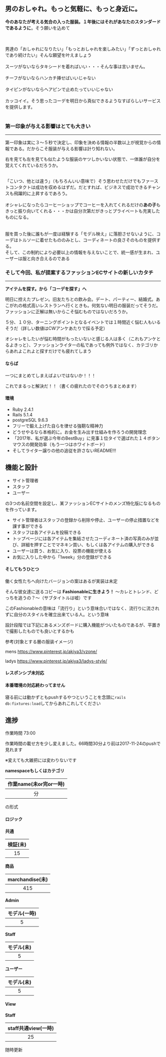 男のおしゃれ。もっと気軽に、もっと身近に。
-

**今のあなたが考える気合の入った服装。１年後にはそれがあなたのスタンダードであるように**。そう願いを込めて

<br />
<br />
男達の「おしゃれになりたい」「もっとおしゃれを楽しみたい」「ずっとおしゃれであり続けたい」そんな願望を叶えましょう

<br />
<br />
スーツがないならタキシードを着ればいい・・・そんな事は言いません。
<br />
<br />
チーフがないならハンカチ挿せばいいじゃない
<br />
<br />
タイピンがないならヘアピンで止めたっていいじゃない
<br />
<br />
カッコイイ。そう思ったコーデを明日から真似できるようなすばらしいサービスを提供します。
<br />
<br />

### 第一印象が与える影響はとても大きい
---


第一印象は実に３〜５秒で決定し、印象を決める情報の半数以上が視覚からの情報である。だからこそ服装が与える影響は計り知れない。

右を見ても左を見ても似たような服装のヤツしかいない状態で、一体誰が自分を覚えてくれているだろうか。

<br />
「こいつ、他とは違う」（もちろんいい意味で）そう思わせただけでもファーストコンタクトは成功を収めるはずだ。だとすれば、ビジネスで成功できるチャンスも飛躍的に上昇するであろう。

<br />
<br />
オシャレになったらコーヒーショップでコーヒーを入れてくれるだけの<strong>あの子</strong>もきっと振り向いてくれる・・・かは自分次第だがきっとプライベートも充実したものになる。

<br />
<br />
<br />
服を買った後に誰もが一度は経験する「モデル映え」に落胆させないように、コーデはトルソーに着せたもののみとし、コーディネートの良さそのものを提供する。

<br />
そして、この制約により必要以上の情報を与えないことで、統一感が生まれ、ユーザーは服と向き合えるのである



### そして今回、私が提案するファッションECサイトの新しいカタチ
---

**アイテムを探す。から「コーデを探す」へ**

明日に控えたプレゼン。旧友たちとの飲み会。デート、パーティー、結婚式。あこがれの格式高いレストランへ行くときも。何気ない明日の服装だってそうだ。ファッションに正解は無いからこそ悩むものではないだろうか。

５分、１０分、ターニングポイントとなるイベントでは１時間近く悩む人もいるそうだ（詳しい数値はCWアンケあたりで採る予定）

オシャレをしたいが悩む時間がもったいないと感じる人は多く（これもアンケとるよきっと）、ファッションライターの私であっても例外ではなく、カテゴリからあれよこれよと探すだけでも疲れてしまう

#### ならば
一つにまとめてしまえばよいではないか！！！

これでまるっと解決だ！！（書くの疲れたのでそのうちまとめます）



#### 環境

* Ruby 2.4.1
* Rails 5.1.4
* postgreSQL 9.6.3
* フリーで鍛え上げた自らを律せる強靭な精神力
* どうせやるなら本格的に。お金を生み出す仕組みを作ろうの開発理念
* 「2017年、私が選ぶ今年のBestBuy」に見事１位タイで選ばれた１４ボタンマウスの開発効率（もう一つはホワイトボード）
* そしてライター譲りの他の追従を許さないREADME!!!



機能と設計
-

* サイト管理者
* スタッフ
* ユーザー

の3つの名前空間を設定し、某ファッションECサイトのメンズ特化版になるものを作っています。


* サイト管理者はスタッフの登録から削除や停止、ユーザーの停止措置などを課す事ができる
* スタッフは各アイテムを投稿できる
* トップページには各アイテムを集結させたコーディネート済の写真のみが並び、詳細を押すことでマネキン買い、もしくは各アイテムの購入ができる
* ユーザーは買う、お気に入り、投票の機能が使える
* お気に入りした中から「1week」分の登録ができる


#### そしてもうひとつ

働く女性たちへ向けたバージョンの案はあるが実装は未定

そんな彼女達に送るコピーは **Fashionableに生きよう！** 〜カレとトレンド、どっちを追うの？〜（サブタイトルは嘘）です

このFashionableの意味は「流行り」という意味合いではなく、流行りに流されずに自分のスタイルを確立出来ている人。という意味


設計段階では下記にあるメンズボードに購入機能がついたものであるが、平置きで撮影したものでも良いとするかも

参考(対象とする層の服装イメージ)

mens
<https://www.pinterest.jp/akiya3/vzone/>

ladys
<https://www.pinterest.jp/akiya3/ladys-style/>

#### レスポンシブ未対応

#### 本番環境の対応終わってません


寝る前には動かずともpushするやつということを念頭に`rails db:fixtures:load`してからあれこれしてください


進捗
-


作業時間 73:00

作業時間の載せ方を少し変えました。66時間30分より前は2017-11-24のpushで見れます

※変えても大雑把には変わりないです

**namespaceもしくはカテゴリ**

|作業name(未or完or一時)|
|:--:|
|分|

の形式


#### ロジック

**共通**

|検証(未)|
|:--:|
|15|

**商品**

|marchandise(未)|
|:--:|
|415|

**Admin**

|モデル(一時)|
|:--:|
|5|


**Staff**

|モデル(未)|
|:--:|
|5|

**ユーザー**

|モデル(未)|
|:--:|
|5|

#### View

**Staff**

|staff共通view(一時)|
|:--:|
|25|

随時更新
